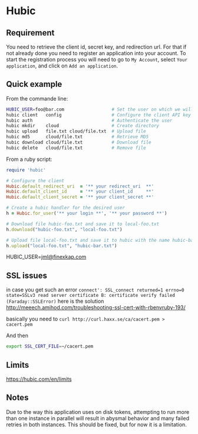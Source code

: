 Hubic
=====

Requirement
-----------
You need to retrieve the client id, secret key, and redirection url. 
For that if not already done you need to register an application into
your account. 
To start the registration process you will need to go to ``My Account``,
select ``Your application``, and click on ``Add an application``.

Quick example
-------------
From the commande line:

```sh
HUBIC_USER=foo@bar.com                  # Set the user on which we will act
hubic client   config                   # Configure the client API key
hubic auth                              # Authenticate the user
hubic mkdir    cloud                    # Create directory
hubic upload   file.txt cloud/file.txt  # Upload file
hubic md5      cloud/file.txt           # Retrieve MD5
hubic download cloud/file.txt           # Download file
hubic delete   cloud/file.txt           # Remove file
```

From a ruby script:
```ruby
require 'hubic'

# Configure the client 
Hubic.default_redirect_uri  = '** your redirect_uri  **'
Hubic.default_client_id     = '** your client_id     **'
Hubic.default_client_secret = '** your client_secret **'

# Create a hubic handler for the desired user
h = Hubic.for_user('** your login **', '** your password **')

# Download file hubic-foo.txt and save it to local-foo.txt
h.download("hubic-foo.txt", "local-foo.txt")

# Upload file local-foo.txt and save it to hubic with the name hubic-bar.txt
h.upload("local-foo.txt", "hubic-bar.txt")
```


HUBIC_USER=jml@finexkap.com


SSL issues
----------
in case you get such an error
``connect': SSL_connect returned=1 errno=0 state=SSLv3 read server certificate B: certificate verify failed (Faraday::SSLError)``
here is the solution
http://meeech.amihod.com/troubleshooting-ssl-cert-with-rbenvruby-193/

basically you need to 
``curl http://curl.haxx.se/ca/cacert.pem > cacert.pem``

And then
```sh
export SSL_CERT_FILE=~/cacert.pem
```

Limits
------
https://hubic.com/en/limits

Notes
-----
Due to the way this application uses on disk tokens, attempting to run more than one instance in parallel will result in abysmal behavior and many failed retries in both instances.  This should be fixed, but for now it is a limitation.
